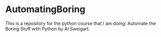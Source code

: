 # AutomatingBoring
This is a repository for the python course that I am doing: Automate the Boring Stuff with Python by Al Sweigart. 

